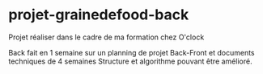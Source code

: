 # projet-grainedefood-back

Projet réaliser dans le cadre de ma formation chez O'clock

Back fait en 1 semaine sur un planning de projet Back-Front et documents techniques de 4 semaines
Structure et algorithme pouvant être amélioré.
